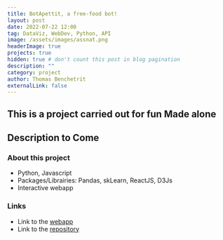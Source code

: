 ```yaml
---
title: BotApettit, a free-food bot!
layout: post
date: 2022-07-22 12:00
tag: DataViz, WebDev, Python, API
image: /assets/images/assnat.png
headerImage: true
projects: true
hidden: true # don't count this post in blog pagination
description: ""
category: project
author: Thomas Benchetrit
externalLink: false
---
```


This is a project carried out for fun
Made alone
---

Description to Come
---

### About this project
* Python, Javascript
* Packages/Librairies: Pandas, skLearn, ReactJS, D3Js 
* Interactive webapp


### Links
* Link to the [webapp](https://spectacular-moonbeam-62dc2d.netlify.app/)
* Link to the [repository](https://github.com/ThomasBench/deputeapp)
